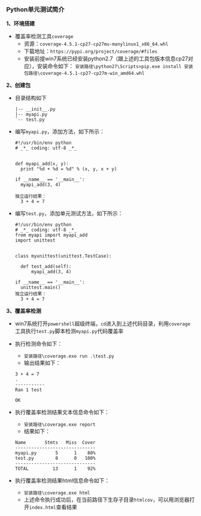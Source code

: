 ### Python单元测试简介

**1、环境搭建**
- 覆盖率检测工具`coverage`
  - 资源：`coverage-4.5.1-cp27-cp27mu-manylinux1_x86_64.whl`
  - 下载地址：`https://pypi.org/project/coverage/#files`
  - 安装前提win7系统已经安装python2.7（跟上述的工具包版本信息cp27对应），安装命令如下：
  `安装路径\python27\Scripts>pip.exe install 安装包路径\coverage-4.5.1-cp27-cp27m-win_amd64.whl`
 
**2、创建包**
- 目录结构如下
  ```
  |-- __init__.py
  |-- myapi.py
  `-- test.py
  ```

- 编写`myapi.py`，添加方法，如下所示：
  ```
  #!/usr/bin/env python
  # _*_ coding: utf-8 _*_
  
  
  def myapi_add(x, y):
    print "%d + %d = %d" % (x, y, x + y)
    
  if __name__ == '__main__':
    myapi_add(3, 4)
  
  独立运行结果：
    3 + 4 = 7
  ```
  
- 编写`test.py`，添加单元测试方法，如下所示：
  ```
  #!/usr/bin/env python
  # _*_ coding: utf-8 _*_
  from myapi import myapi_add
  import unittest


  class myunittest(unittest.TestCase):

    def test_add(self):
        myapi_add(3, 4)

  if __name__ == '__main__':
    unittest.main()
  独立运行结果：
    3 + 4 = 7
  ```
  
**3、覆盖率检测**
- win7系统打开`powershell`超级终端，`cd`进入到上述代码目录，利用`coverage`工具执行`test.py`脚本检测`myapi.py`代码覆盖率
- 执行检测命令如下：
  - `安装路径\coverage.exe run .\test.py`
  - 输出结果如下：
  ```
  3 + 4 = 7
  .
  -----------
  Ran 1 test

  OK
  ```
  
- 执行覆盖率检测结果文本信息命令如下：
  - `安装路径\coverage.exe report`
  - 结果如下：
  ```
  Name       Stmts   Miss  Cover
  ------------------------------
  myapi.py       5      1    80%
  test.py        8      0   100%
  ------------------------------
  TOTAL         13      1    92%
  ```
- 执行覆盖率检测结果html信息命令如下：
  - `安装路径\coverage.exe html`
  - 上述命令执行成功后，在当前路径下生存子目录`htmlcov`，可以用浏览器打开`index.html`查看结果
